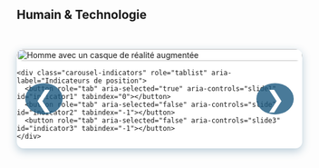 <section id="visuals" tabindex="0" aria-label="Galerie images humain et technologie">
  <h2>Humain & Technologie</h2>
  <div class="carousel" aria-live="polite" aria-roledescription="carousel">
    <button class="carousel-button prev" aria-label="Image précédente" aria-controls="carousel-track" aria-disabled="false">&#10094;</button>
    <div class="carousel-track" id="carousel-track">
      <div class="carousel-slide" role="group" aria-roledescription="slide" aria-label="Image 1 sur 3">
        <img src="https://images.unsplash.com/photo-1504384308090-c894fdcc538d?auto=format&fit=crop&w=800&q=80" alt="Homme avec un casque de réalité augmentée" />
      </div>
      <div class="carousel-slide" role="group" aria-roledescription="slide" aria-label="Image 2 sur 3">
        <img src="https://images.unsplash.com/photo-1497493292307-31c376b6e479?auto=format&fit=crop&w=800&q=80" alt="Femme et robot collaborant ensemble" />
      </div>
      <div class="carousel-slide" role="group" aria-roledescription="slide" aria-label="Image 3 sur 3">
        <img src="https://images.unsplash.com/photo-1518770660439-4636190af475?auto=format&fit=crop&w=800&q=80" alt="Visage humain et visage robot en transparence" />
      </div>
    </div>
    <button class="carousel-button next" aria-label="Image suivante" aria-controls="carousel-track" aria-disabled="false">&#10095;</button>

    <div class="carousel-indicators" role="tablist" aria-label="Indicateurs de position">
      <button role="tab" aria-selected="true" aria-controls="slide1" id="indicator1" tabindex="0"></button>
      <button role="tab" aria-selected="false" aria-controls="slide2" id="indicator2" tabindex="-1"></button>
      <button role="tab" aria-selected="false" aria-controls="slide3" id="indicator3" tabindex="-1"></button>
    </div>
  </div>
</section>

<style>
  /* Carousel styles améliorés */
  .carousel {
    max-width: 900px;
    margin: 3rem auto;
    overflow: hidden;
    border-radius: 12px;
    box-shadow: 0 5px 15px rgba(28,89,128,0.3);
    background: white;
    position: relative;
    user-select: none;
  }
  .carousel-track {
    display: flex;
    transition: transform 0.5s ease;
    will-change: transform;
  }
  .carousel-slide {
    min-width: 100%;
    display: flex;
    justify-content: center;
    align-items: center;
  }
  .carousel-slide img {
    width: 100%;
    max-height: 400px;
    object-fit: cover;
    border-radius: 12px;
    pointer-events: none;
  }
  .carousel-button {
    position: absolute;
    top: 50%;
    transform: translateY(-50%);
    background: #1c5980cc;
    border: none;
    color: white;
    font-size: 2.5rem;
    padding: 0.3rem 1rem;
    cursor: pointer;
    border-radius: 50%;
    transition: background-color 0.3s ease;
    user-select: none;
    z-index: 10;
  }
  .carousel-button:hover,
  .carousel-button:focus {
    background: #8fc1a1cc;
    color: #1c5980;
    outline: none;
  }
  .carousel-button.prev {
    left: 15px;
  }
  .carousel-button.next {
    right: 15px;
  }
  .carousel-indicators {
    position: absolute;
    bottom: 15px;
    left: 50%;
    transform: translateX(-50%);
    display: flex;
    gap: 10px;
  }
  .carousel-indicators button {
    width: 14px;
    height: 14px;
    background: #ccc;
    border-radius: 50%;
    border: none;
    cursor: pointer;
  }
  .carousel-indicators button[aria-selected="true"] {
    background: #1c5980;
  }
</style>

<script>
  const track = document.querySelector('.carousel-track');
  const slides = Array.from(track.children);
  const prevButton = document.querySelector('.carousel-button.prev');
  const nextButton = document.querySelector('.carousel-button.next');
  const indicators = document.querySelectorAll('.carousel-indicators button');
  let currentIndex = 0;
  let autoplayInterval;

  function updateCarousel() {
    const slideWidth = slides[0].getBoundingClientRect().width;
    track.style.transform = `translateX(-${currentIndex * slideWidth}px)`;
    indicators.forEach((btn, i) => {
      btn.setAttribute('aria-selected', i === currentIndex ? 'true' : 'false');
      btn.tabIndex = i === currentIndex ? 0 : -1;
    });
  }

  function goToSlide(index) {
    if (index < 0) index = slides.length - 1;
    else if (index >= slides.length) index = 0;
    currentIndex = index;
    updateCarousel();
  }

  prevButton.addEventListener('click', () => {
    goToSlide(currentIndex - 1);
    resetAutoplay();
  });

  nextButton.addEventListener('click', () => {
    goToSlide(currentIndex + 1);
    resetAutoplay();
  });

  indicators.forEach((btn, i) => {
    btn.addEventListener('click', () => {
      goToSlide(i);
      resetAutoplay();
    });
  });

  function startAutoplay() {
    autoplayInterval = setInterval(() => {
      goToSlide(currentIndex + 1);
    }, 5000);
  }

  function resetAutoplay() {
    clearInterval(autoplayInterval);
    startAutoplay();
  }

  // Start autoplay on load
  startAutoplay();

  // Pause autoplay on hover/focus
  const carousel = document.querySelector('.carousel');
  carousel.addEventListener('mouseenter', () => clearInterval(autoplayInterval));
  carousel.addEventListener('mouseleave', startAutoplay);
  carousel.addEventListener('focusin', () => clearInterval(autoplayInterval));
  carousel.addEventListener('focusout', startAutoplay);

  // Responsive fix on resize
  window.addEventListener('resize', updateCarousel);

  // Initialize carousel position
  updateCarousel();
</script>

